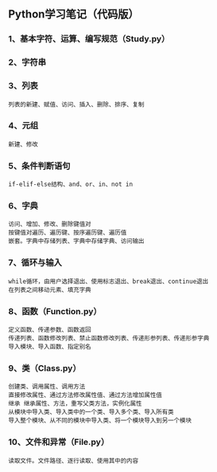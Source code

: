 ## Python学习笔记（代码版）
### 1、基本字符、运算、编写规范（Study.py）
### 2、字符串
### 3、列表
    列表的新建、赋值、访问、插入、删除、排序、复制
### 4、元组
    新建、修改
### 5、条件判断语句
    if-elif-else结构、and、or、in、not in
### 6、字典
    访问、增加、修改、删除键值对
    按键值对遍历、遍历键、按序遍历键、遍历值
    嵌套。字典中存储列表、字典中存储字典、访问输出
### 7、循环与输入
    while循环，由用户选择退出、使用标志退出、break退出、continue退出
    在列表之间移动元素、填充字典
### 8、函数（Function.py）
    定义函数、传递参数、函数返回
    传递列表、函数修改列表、禁止函数修改列表、传递形参列表、传递形参字典
    导入模块、导入函数、指定别名
### 9、类（Class.py）
    创建类、调用属性、调用方法
    直接修改属性、通过方法修改属性值、通过方法增加属性值
    继承 继承属性、方法，重写父类方法，实例化属性
    从模块中导入类、导入类中的一个类、导入多个类、导入所有类
    导入整个模块、从不同的模块中导入类、将一个模块导入到另一个模块
### 10、文件和异常（File.py）
    读取文件。文件路径、逐行读取、使用其中的内容

